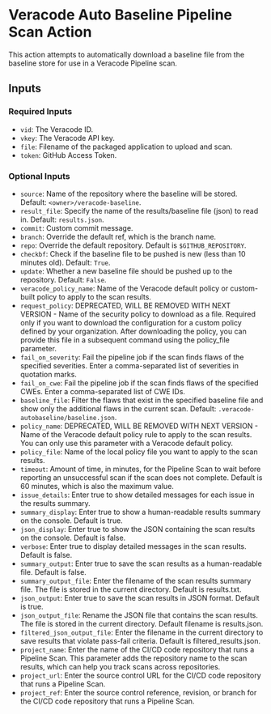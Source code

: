 # Veracode Auto Baseline Pipeline Scan Action

This action attempts to automatically download a baseline file from the baseline store for use in a Veracode Pipeline scan.

## Inputs

### Required Inputs

- `vid`: The Veracode ID.
- `vkey`: The Veracode API key.
- `file`: Filename of the packaged application to upload and scan.
- `token`: GitHub Access Token.

### Optional Inputs

- `source`: Name of the repository where the baseline will be stored. Default: `<owner>/veracode-baseline`.
- `result_file`: Specify the name of the results/baseline file (json) to read in. Default: `results.json`.
- `commit`: Custom commit message.
- `branch`: Override the default ref, which is the branch name.
- `repo`: Override the default repository. Default is `$GITHUB_REPOSITORY`.
- `checkbf`: Check if the baseline file to be pushed is new (less than 10 minutes old). Default: `True`.
- `update`: Whether a new baseline file should be pushed up to the repository. Default: `False`.
- `veracode_policy_name`: Name of the Veracode default policy or custom-built policy to apply to the scan results.
- `request_policy`: DEPRECATED, WILL BE REMOVED WITH NEXT VERSION - Name of the security policy to download as a file. Required only if you want to download the configuration for a custom policy defined by your organization. After downloading the policy, you can provide this file in a subsequent command using the policy_file parameter.
- `fail_on_severity`: Fail the pipeline job if the scan finds flaws of the specified severities. Enter a comma-separated list of severities in quotation marks.
- `fail_on_cwe`: Fail the pipeline job if the scan finds flaws of the specified CWEs. Enter a comma-separated list of CWE IDs.
- `baseline_file`: Filter the flaws that exist in the specified baseline file and show only the additional flaws in the current scan. Default: `.veracode-autobaseline/baseline.json`.
- `policy_name`: DEPRECATED, WILL BE REMOVED WITH NEXT VERSION - Name of the Veracode default policy rule to apply to the scan results. You can only use this parameter with a Veracode default policy.
- `policy_file`: Name of the local policy file you want to apply to the scan results.
- `timeout`: Amount of time, in minutes, for the Pipeline Scan to wait before reporting an unsuccessful scan if the scan does not complete. Default is 60 minutes, which is also the maximum value.
- `issue_details`: Enter true to show detailed messages for each issue in the results summary.
- `summary_display`: Enter true to show a human-readable results summary on the console. Default is true.
- `json_display`: Enter true to show the JSON containing the scan results on the console. Default is false.
- `verbose`: Enter true to display detailed messages in the scan results. Default is false.
- `summary_output`: Enter true to save the scan results as a human-readable file. Default is false.
- `summary_output_file`: Enter the filename of the scan results summary file. The file is stored in the current directory. Default is results.txt.
- `json_output`: Enter true to save the scan results in JSON format. Default is true.
- `json_output_file`: Rename the JSON file that contains the scan results. The file is stored in the current directory. Default filename is results.json.
- `filtered_json_output_file`: Enter the filename in the current directory to save results that violate pass-fail criteria. Default is filtered_results.json.
- `project_name`: Enter the name of the CI/CD code repository that runs a Pipeline Scan. This parameter adds the repository name to the scan results, which can help you track scans across repositories.
- `project_url`: Enter the source control URL for the CI/CD code repository that runs a Pipeline Scan.
- `project_ref`: Enter the source control reference, revision, or branch for the CI/CD code repository that runs a Pipeline Scan.

